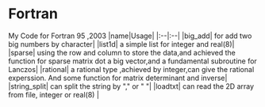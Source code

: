 # Fortran
My Code for Fortran 95 ,2003
|name|Usage|
|:--|:--|
|big_add|       for add two big numbers by character|
|list1d|        a simple list for integer and real(8)|
|sparse|       using the row and column to store the data,and achieved the function for sparse matrix dot a big vector,and a fundamental subroutine for Lanczos|
|rational|      a rational type ,achieved by integer,can give the rational experssion. And some function for matrix determinant and inverse|
|string_split|  can split the string by "," or " "|
|loadtxt|     can read the 2D array from file, integer or real(8) |
